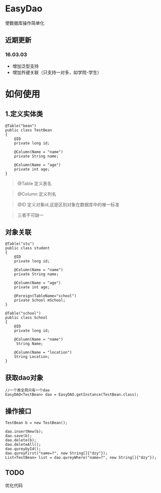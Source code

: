# EasyDao
 使数据库操作简单化

## 近期更新


### 16.03.03
* 增加泛型支持
* 增加外键关联（只支持一对多，如学院-学生）


# 如何使用

## 1.定义实体类
```
@Table("bean")
public class TestBean
{
    @ID
    private long id;

    @Column(Name = "name")
    private String name;

    @Column(Name = "age")
    private int age;
}
```
> @Table 定义表名

>  @Column 定义列名

> @ID 定义对象id,这是区别对象在数据库中的唯一标准

> 三者不可缺一

## 对象关联
```
@Table("stu")
public class student
{
    @ID
    private long id;

    @Column(Name = "name")
    private String name;

    @Column(Name = "age")
    private int age;

    @Foreign(TableName="school")
    private School mSchool;
}

@Table("school")
public class School
{
    @ID
    private long id;

    @Column(Name = "name")
     String Name;

    @Column(Name = "location")
    String Location;
}
```

## 获取dao对象
```
//一个类全局只有一个dao
EasyDAO<TestBean> dao = EasyDAO.getInstance(TestBean.class);
```

## 操作接口
```
TestBean b = new TestBean();

dao.insertNew(b);
dao.save(b);
dao.delete(b);
dao.deleteAll();
dao.qureybyId();
dao.qureyFirst("name=?", new String[]{"dzy"});
List<TestBean> list = dao.qureyWhere("name=?", new String[]{"dzy"});
```
## TODO
优化代码
